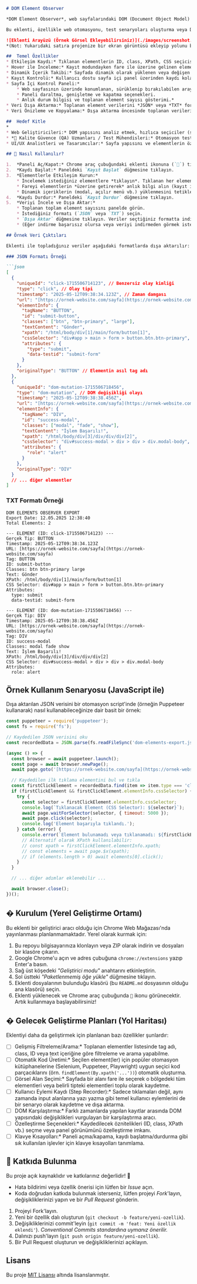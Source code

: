 ```markdown
# DOM Element Observer

*DOM Element Observer*, web sayfalarındaki DOM (Document Object Model) elementlerini incelemenize, tıklanan elementleri, fareyle üzerine gelinenleri ve dinamik içerikleri kaydetmenize olanak tanıyan, geliştiricilere yönelik, sayfa içi bir panel ile çalışan bir Chrome eklentisidir.

Bu eklenti, özellikle web otomasyonu, test senaryoları oluşturma veya DOM yapısını derinlemesine analiz etme ihtiyacı duyan geliştiriciler için tasarlanmıştır.

![Eklenti Arayüzü (Örnek Görsel Ekleyebilirsiniz)](./images/screenshot.png)
*(Not: Yukarıdaki satıra projenize bir ekran görüntüsü ekleyip yolunu belirtmeniz önerilir)*

##  Temel Özellikler
* Etkileşim Kaydı:* Tıklanan elementlerin ID, class, XPath, CSS seçicisi, text içeriği ve diğer özniteliklerini detaylı olarak kaydeder.*
* Hover ile İnceleme:* Kayıt modundayken fare ile üzerine gelinen elementi anlık olarak vurgular ve bilgilerini gösterir (kaydetmek için tıklamanız gerekir).*
* Dinamik İçerik Takibi:* Sayfada dinamik olarak yüklenen veya değişen elementleri (modallar, pop-up'lar, AJAX ile yüklenen içerikler vb.) yakalar.*
* Kayıt Kontrolü:* Kullanıcı dostu sayfa içi panel üzerinden kaydı kolayca başlatın, durdurun ve yönetin.*
* Sayfa İçi Kontrol Paneli:*
    * Web sayfasının üzerinde konumlanan, sürüklenip bırakılabilen arayüz.
    * Paneli daraltma, genişletme ve kapatma seçenekleri.
    * Anlık durum bilgisi ve toplanan element sayısı gösterimi.*
* Veri Dışa Aktarma:* Toplanan element verilerini *JSON* veya *TXT* formatlarında dışa aktarın.*
* Veri Önizleme ve Kopyalama:* Dışa aktarma öncesinde toplanan verileri formatlı bir şekilde modal pencerede görüntüleyin, text içeriğini gösterip/gizleyin ve kolayca panoya kopyalayın.

##  Hedef Kitle
*
* Web Geliştiricileri:* DOM yapısını analiz etmek, hızlıca seçiciler (selector) bulmak, dinamik değişiklikleri izlemek ve otomasyon scriptleri için veri toplamak isteyenler.
* *🧪 Kalite Güvence (QA) Uzmanları / Test Mühendisleri:* Otomasyon testleri (Selenium, Puppeteer, Playwright vb.) için güvenilir element tanımlayıcıları (XPath, CSS) elde etmek ve test senaryolarını oluşturmak isteyenler.*
* UI/UX Analistleri ve Tasarımcılar:* Sayfa yapısını ve elementlerin özelliklerini detaylıca incelemek isteyenler.

## 🚀 Nasıl Kullanılır?

1.  *Paneli Aç/Kapat:* Chrome araç çubuğundaki eklenti ikonuna (`🧩`) tıklayarak sayfa içi kontrol panelini açın veya kapatın.
2.  *Kaydı Başlat:* Paneldeki `Kayıt Başlat` düğmesine tıklayın.
3.  *Elementlerle Etkileşim Kurun:*
    * İncelemek istediğiniz elementlere *tıklayın*. Tıklanan her elementin bilgileri kaydedilecektir.
    * Fareyi elementlerin *üzerine getirerek* anlık bilgi alın (kayıt için tıklama gereklidir).
    * Dinamik içeriklerin (modal, açılır menü vb.) yüklenmesini tetikleyin ve içlerindeki elementlere tıklayın.
4.  *Kaydı Durdur:* Paneldeki `Kayıt Durdur` düğmesine tıklayın.
5.  *Veriyi İncele ve Dışa Aktar:*
    * Toplanan toplam element sayısını panelde görün.
    * İstediğiniz formatı (`JSON` veya `TXT`) seçin.
    * `Dışa Aktar` düğmesine tıklayın. Veriler seçtiğiniz formatta indirilecektir.
    * (Eğer indirme başarısız olursa veya veriyi indirmeden görmek isterseniz) Toplanan veriler, biçimlendirilmiş olarak bir modal pencerede gösterilir. Buradan içeriği kopyalayabilirsiniz.

## Örnek Veri Çıktıları

Eklenti ile topladığınız veriler aşağıdaki formatlarda dışa aktarılır:

### JSON Formatı Örneği

```json
[
  {
    "uniqueId": "click-1715506714123", // Benzersiz olay kimliği
    "type": "click", // Olay tipi
    "timestamp": "2025-05-12T09:38:34.123Z", // Zaman damgası
    "url": "[https://ornek-website.com/sayfa](https://ornek-website.com/sayfa)", // Olayın gerçekleştiği URL
    "elementInfo": {
      "tagName": "BUTTON",
      "id": "submit-button",
      "classes": ["btn", "btn-primary", "large"],
      "textContent": "Gönder",
      "xpath": "/html/body/div[1]/main/form/button[1]",
      "cssSelector": "div#app > main > form > button.btn.btn-primary",
      "attributes": {
        "type": "submit",
        "data-testid": "submit-form"
      }
    },
    "originalType": "BUTTON" // Elementin asıl tag adı
  },
  {
    "uniqueId": "dom-mutation-1715506718456",
    "type": "dom-mutation", // DOM değişikliği olayı
    "timestamp": "2025-05-12T09:38:38.456Z",
    "url": "[https://ornek-website.com/sayfa](https://ornek-website.com/sayfa)",
    "elementInfo": {
      "tagName": "DIV",
      "id": "success-modal",
      "classes": ["modal", "fade", "show"],
      "textContent": "İşlem Başarılı!",
      "xpath": "/html/body/div[3]/div/div/div[2]",
      "cssSelector": "div#success-modal > div > div > div.modal-body",
      "attributes": {
        "role": "alert"
      }
    },
    "originalType": "DIV"
  }
  // ... diğer elementler
]
```

### TXT Formatı Örneği

```text
DOM ELEMENTS OBSERVER EXPORT
Export Date: 12.05.2025 12:38:40
Total Elements: 2

--- ELEMENT (ID: click-1715506714123) ---
Gerçek Tip: BUTTON
Timestamp: 2025-05-12T09:38:34.123Z
URL: [https://ornek-website.com/sayfa](https://ornek-website.com/sayfa)
Tag: BUTTON
ID: submit-button
Classes: btn btn-primary large
Text: Gönder
XPath: /html/body/div[1]/main/form/button[1]
CSS Selector: div#app > main > form > button.btn.btn-primary
Attributes:
  type: submit
  data-testid: submit-form

--- ELEMENT (ID: dom-mutation-1715506718456) ---
Gerçek Tip: DIV
Timestamp: 2025-05-12T09:38:38.456Z
URL: [https://ornek-website.com/sayfa](https://ornek-website.com/sayfa)
Tag: DIV
ID: success-modal
Classes: modal fade show
Text: İşlem Başarılı!
XPath: /html/body/div[3]/div/div/div[2]
CSS Selector: div#success-modal > div > div > div.modal-body
Attributes:
  role: alert

```

##  Örnek Kullanım Senaryosu (JavaScript ile)

Dışa aktarılan JSON verisini bir otomasyon script'inde (örneğin Puppeteer kullanarak) nasıl kullanabileceğinize dair basit bir örnek:

```javascript
const puppeteer = require('puppeteer');
const fs = require('fs');

// Kaydedilen JSON verisini oku
const recordedData = JSON.parse(fs.readFileSync('dom-elements-export.json', 'utf-8'));

(async () => {
  const browser = await puppeteer.launch();
  const page = await browser.newPage();
  await page.goto('[https://ornek-website.com/sayfa](https://ornek-website.com/sayfa)'); // İlgili sayfaya git

  // Kaydedilen ilk tıklama elementini bul ve tıkla
  const firstClickElement = recordedData.find(item => item.type === 'click');
  if (firstClickElement && firstClickElement.elementInfo.cssSelector) {
    try {
      const selector = firstClickElement.elementInfo.cssSelector;
      console.log(`Tıklanacak Element (CSS Selector): ${selector}`);
      await page.waitForSelector(selector, { timeout: 5000 });
      await page.click(selector);
      console.log('Element başarıyla tıklandı.');
    } catch (error) {
      console.error(`Element bulunamadı veya tıklanamadı: ${firstClickElement.elementInfo.cssSelector}`, error);
      // Alternatif olarak XPath kullanılabilir:
      // const xpath = firstClickElement.elementInfo.xpath;
      // const elements = await page.$x(xpath);
      // if (elements.length > 0) await elements[0].click();
    }
  }

  // ... diğer adımlar eklenebilir ...

  await browser.close();
})();
```

## � Kurulum (Yerel Geliştirme Ortamı)

Bu eklenti bir geliştirici aracı olduğu için Chrome Web Mağazası'nda yayınlanması planlanmamaktadır. Yerel olarak kurmak için:

1.  Bu repoyu bilgisayarınıza klonlayın veya ZIP olarak indirin ve dosyaları bir klasöre çıkarın.
2.  Google Chrome'u açın ve adres çubuğuna `chrome://extensions` yazıp Enter'a basın.
3.  Sağ üst köşedeki *"Geliştirici modu"* anahtarını etkinleştirin.
4.  Sol üstteki *"Paketlenmemiş öğe yükle"* düğmesine tıklayın.
5.  Eklenti dosyalarının bulunduğu klasörü (bu `README.md` dosyasının olduğu ana klasörü) seçin.
6.  Eklenti yüklenecek ve Chrome araç çubuğunda `🧩` ikonu görünecektir. Artık kullanmaya başlayabilirsiniz!

## � Gelecek Geliştirme Planları (Yol Haritası)

Eklentiyi daha da geliştirmek için planlanan bazı özellikler şunlardır:

*[ ] Gelişmiş Filtreleme/Arama:* Toplanan elementler listesinde tag adı, class, ID veya text içeriğine göre filtreleme ve arama yapabilme.
*[ ] Otomatik Kod Üretimi:* Seçilen element(ler) için popüler otomasyon kütüphanelerine (Selenium, Puppeteer, Playwright) uygun seçici kod parçacıklarını (örn. `findElement(By.xpath('...'))`) otomatik oluşturma.
*[ ] Görsel Alan Seçimi:* Sayfada bir alanı fare ile seçerek o bölgedeki tüm elementleri veya belirli tipteki elementleri toplu olarak kaydetme.
*[ ] Kullanıcı Eylemi Kaydı (Step Recorder):* Sadece tıklamaları değil, aynı zamanda input alanlarına yazı yazma gibi temel kullanıcı eylemlerini de bir senaryo olarak kaydetme ve dışa aktarma.
*[ ] DOM Karşılaştırma:* Farklı zamanlarda yapılan kayıtlar arasında DOM yapısındaki değişiklikleri vurgulayan bir karşılaştırma aracı.
*[ ] Özelleştirme Seçenekleri:* Kaydedilecek öznitelikleri (ID, class, XPath vb.) seçme veya panel görünümünü özelleştirme imkanı.
*[ ] Klavye Kısayolları:* Paneli açma/kapama, kaydı başlatma/durdurma gibi sık kullanılan işlevler için klavye kısayolları tanımlama.

## 🤝 Katkıda Bulunma

Bu proje açık kaynaklıdır ve katkılarınız değerlidir! 💖

* Hata bildirimi veya özellik önerisi için lütfen bir *Issue* açın.
* Koda doğrudan katkıda bulunmak isterseniz, lütfen projeyi *Fork*'layın, değişikliklerinizi yapın ve bir *Pull Request* gönderin.

1.  Projeyi Fork'layın.
2.  Yeni bir özellik dalı oluşturun (`git checkout -b feature/yeni-ozellik`).
3.  Değişikliklerinizi commit'leyin (`git commit -m 'feat: Yeni özellik eklendi'`). *Conventional Commits standardına uymanız önerilir.*
4.  Dalınızı push'layın (`git push origin feature/yeni-ozellik`).
5.  Bir Pull Request oluşturun ve değişikliklerinizi açıklayın.

##  Lisans

Bu proje [MIT Lisansı](LICENSE.md) altında lisanslanmıştır.
```
